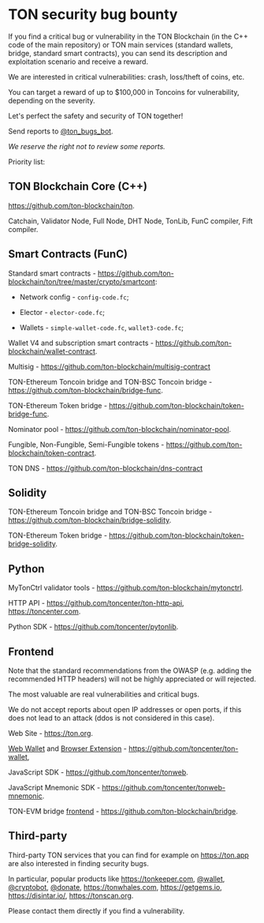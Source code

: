 # TON security bug bounty

If you find a critical bug or vulnerability in the TON Blockchain (in the C++ code of the main repository) or TON main services (standard wallets, bridge, standard smart contracts), you can send its description and exploitation scenario and receive a reward.

We are interested in critical vulnerabilities: crash, loss/theft of coins, etc.

You can target a reward of up to $100,000 in Toncoins for vulnerability, depending on the severity.

Let's perfect the safety and security of TON together!

Send reports to [@ton_bugs_bot](https://t.me/ton_bugs_bot).

_We reserve the right not to review some reports._

Priority list:

## TON Blockchain Core (C++)

https://github.com/ton-blockchain/ton.

Catchain, Validator Node, Full Node, DHT Node, TonLib, FunC compiler, Fift compiler.

## Smart Contracts (FunC)

Standard smart contracts - https://github.com/ton-blockchain/ton/tree/master/crypto/smartcont:

- Network config - `config-code.fc`;

- Elector - `elector-code.fc`;

- Wallets - `simple-wallet-code.fc`, `wallet3-code.fc`;

Wallet V4 and subscription smart contracts - https://github.com/ton-blockchain/wallet-contract. 

Multisig - https://github.com/ton-blockchain/multisig-contract

TON-Ethereum Toncoin bridge and TON-BSC Toncoin bridge - https://github.com/ton-blockchain/bridge-func. 

TON-Ethereum Token bridge - https://github.com/ton-blockchain/token-bridge-func. 

Nominator pool - https://github.com/ton-blockchain/nominator-pool.

Fungible, Non-Fungible, Semi-Fungible tokens - https://github.com/ton-blockchain/token-contract. 

TON DNS - https://github.com/ton-blockchain/dns-contract

## Solidity 

TON-Ethereum Toncoin bridge and TON-BSC Toncoin bridge - https://github.com/ton-blockchain/bridge-solidity.

TON-Ethereum Token bridge - https://github.com/ton-blockchain/token-bridge-solidity.

## Python

MyTonCtrl validator tools - https://github.com/ton-blockchain/mytonctrl.

HTTP API - https://github.com/toncenter/ton-http-api, https://toncenter.com.

Python SDK - https://github.com/toncenter/pytonlib.

## Frontend

Note that the standard recommendations from the OWASP (e.g. adding the recommended HTTP headers) will not be highly appreciated or will rejected.

The most valuable are real vulnerabilities and critical bugs.

We do not accept reports about open IP addresses or open ports, if this does not lead to an attack (ddos is not considered in this case).

Web Site - https://ton.org.

[Web Wallet](https://wallet.ton.org) and [Browser Extension](https://chrome.google.com/webstore/detail/ton-wallet/nphplpgoakhhjchkkhmiggakijnkhfnd) - https://github.com/toncenter/ton-wallet, 

JavaScript SDK - https://github.com/toncenter/tonweb.

JavaScript Mnemonic SDK - https://github.com/toncenter/tonweb-mnemonic. 

TON-EVM bridge [frontend](https://ton.org/bridge) - https://github.com/ton-blockchain/bridge.

## Third-party

Third-party TON services that you can find for example on https://ton.app are also interested in finding security bugs.

In particular, popular products like https://tonkeeper.com, [@wallet](https://t.me/wallet), [@cryptobot](https://t.me/cryptobot), [@donate](https://t.me/donate), https://tonwhales.com, https://getgems.io,  https://disintar.io/, https://tonscan.org.

Please contact them directly if you find a vulnerability.
